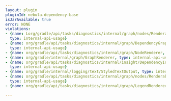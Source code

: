 ```yaml
---
layout: plugin
pluginId: nebula.dependency-base
isJarAvailable: true
error: NONE
violations:
- {name: Lorg/gradle/api/tasks/diagnostics/internal/graph/nodes/RenderableDependency;,
  type: internal-api-usage}
- {name: org/gradle/api/tasks/diagnostics/internal/graph/DependencyGraphRenderer,
  type: internal-api-usage}
- {name: org/gradle/api/tasks/diagnostics/internal/graph/NodeRenderer, type: internal-api-usage}
- {name: org/gradle/internal/graph/GraphRenderer, type: internal-api-usage}
- {name: org/gradle/api/tasks/diagnostics/internal/insight/DependencyInsightReporter,
  type: internal-api-usage}
- {name: org/gradle/internal/logging/text/StyledTextOutput, type: internal-api-usage}
- {name: org/gradle/api/tasks/diagnostics/internal/graph/nodes/RenderableDependency,
  type: internal-api-usage}
- {name: org/gradle/api/tasks/diagnostics/internal/graph/LegendRenderer, type: internal-api-usage}

---
```

